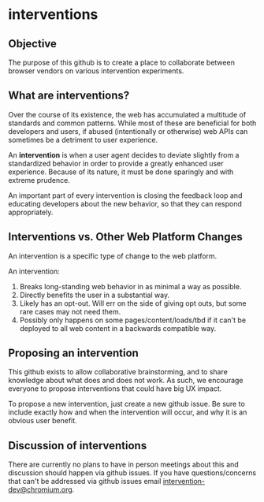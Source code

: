 # interventions

## Objective

The purpose of this github is to create a place to collaborate between browser vendors on various intervention experiments.

## What are interventions?

Over the course of its existence, the web has accumulated a multitude of standards and common patterns. While most of these are beneficial for both developers and users, if abused (intentionally or otherwise) web APIs can sometimes be a detriment to user experience.

An **intervention** is when a user agent decides to deviate slightly from a standardized behavior in order to provide a greatly enhanced user experience. Because of its nature, it must be done sparingly and with extreme prudence.

An important part of every intervention is closing the feedback loop and educating developers about the new behavior, so that they can respond appropriately.

## Interventions vs. Other Web Platform Changes
An intervention is a specific type of change to the web platform.

An intervention:

1. Breaks long-standing web behavior in as minimal a way as possible.
2. Directly benefits the user in a substantial way.
3. Likely has an opt-out. Will err on the side of giving opt outs, but some rare cases may not need them.
4. Possibly only happens on some pages/content/loads/tbd if it can't be deployed to all web content in a backwards compatible way.

## Proposing an intervention

This github exists to allow collaborative brainstorming, and to share knowledge about what does and does not work. As such, we encourage everyone to propose interventions that could have big UX impact.

To propose a new intervention, just create a new github issue. Be sure to include exactly how and when the intervention will occur, and why it is an obvious user benefit.

## Discussion of interventions

There are currently no plans to have in person meetings about this and discussion should happen via github issues. If you have questions/concerns that can't be addressed via github issues email intervention-dev@chromium.org.
